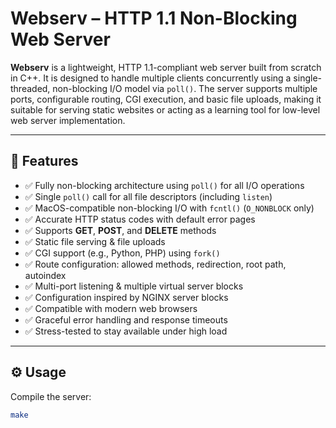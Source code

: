 # Webserv – HTTP 1.1 Non-Blocking Web Server

**Webserv** is a lightweight, HTTP 1.1-compliant web server built from scratch in C++. 
It is designed to handle multiple clients concurrently using a single-threaded, non-blocking I/O model via `poll()`. 
The server supports multiple ports, configurable routing, CGI execution, and basic file uploads, 
making it suitable for serving static websites or acting as a learning tool for low-level web server implementation.

---

## 🔧 Features

- ✅ Fully non-blocking architecture using `poll()` for all I/O operations  
- ✅ Single `poll()` call for all file descriptors (including `listen`)  
- ✅ MacOS-compatible non-blocking I/O with `fcntl()` (`O_NONBLOCK` only)  
- ✅ Accurate HTTP status codes with default error pages  
- ✅ Supports **GET**, **POST**, and **DELETE** methods  
- ✅ Static file serving & file uploads  
- ✅ CGI support (e.g., Python, PHP) using `fork()`  
- ✅ Route configuration: allowed methods, redirection, root path, autoindex  
- ✅ Multi-port listening & multiple virtual server blocks  
- ✅ Configuration inspired by NGINX server blocks  
- ✅ Compatible with modern web browsers  
- ✅ Graceful error handling and response timeouts  
- ✅ Stress-tested to stay available under high load  

---

## ⚙️ Usage

Compile the server:
```bash
make
